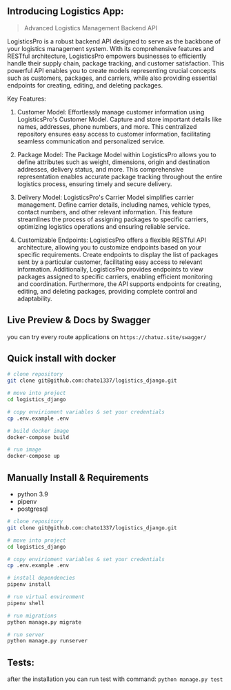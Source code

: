 ## Introducing Logistics App: 

>Advanced Logistics Management Backend API

LogisticsPro is a robust backend API designed to serve as the backbone of your logistics management system. With its comprehensive features and RESTful architecture, LogisticsPro empowers businesses to efficiently handle their supply chain, package tracking, and customer satisfaction. This powerful API enables you to create models representing crucial concepts such as customers, packages, and carriers, while also providing essential endpoints for creating, editing, and deleting packages.

Key Features:

1.  Customer Model: Effortlessly manage customer information using LogisticsPro's Customer Model. Capture and store important details like names, addresses, phone numbers, and more. This centralized repository ensures easy access to customer information, facilitating seamless communication and personalized service.
    
2.  Package Model: The Package Model within LogisticsPro allows you to define attributes such as weight, dimensions, origin and destination addresses, delivery status, and more. This comprehensive representation enables accurate package tracking throughout the entire logistics process, ensuring timely and secure delivery.
    
3.  Delivery Model: LogisticsPro's Carrier Model simplifies carrier management. Define carrier details, including names, vehicle types, contact numbers, and other relevant information. This feature streamlines the process of assigning packages to specific carriers, optimizing logistics operations and ensuring reliable service.
    
4.  Customizable Endpoints: LogisticsPro offers a flexible RESTful API architecture, allowing you to customize endpoints based on your specific requirements. Create endpoints to display the list of packages sent by a particular customer, facilitating easy access to relevant information. Additionally, LogisticsPro provides endpoints to view packages assigned to specific carriers, enabling efficient monitoring and coordination. Furthermore, the API supports endpoints for creating, editing, and deleting packages, providing complete control and adaptability.

## Live Preview & Docs by Swagger

you can try every route applications on `https://chatuz.site/swagger/`

## Quick install with docker

```bash
# clone repository
git clone git@github.com:chato1337/logistics_django.git

# move into project
cd logistics_django

# copy envirioment variables & set your credentials
cp .env.example .env

# build docker image
docker-compose build

# run image
docker-compose up
```

## Manually Install & Requirements

- python 3.9
- pipenv
- postgresql

```bash
# clone repository
git clone git@github.com:chato1337/logistics_django.git

# move into project
cd logistics_django

# copy envirioment variables & set your credentials
cp .env.example .env

# install dependencies
pipenv install

# run virtual environment
pipenv shell

# run migrations
python manage.py migrate

# run server
python manage.py runserver
```

##  Tests:

after the installation you can run test with command: `python manage.py test`
